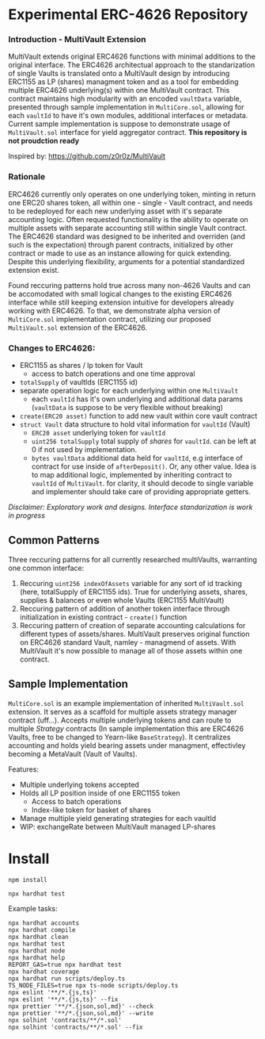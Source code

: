 # Experimental ERC-4626 Repository

### Introduction - MultiVault Extension

MultiVault extends original ERC4626 functions with minimal additions to the original interface. The ERC4626 architectual approach to the standarization of single Vaults is translated onto a MultiVault design by introducing ERC1155 as LP (shares) managment token and as a tool for embedding multiple ERC4626 underlying(s) within one MultiVault contract. This contract maintains high modularity with an encoded `vaultData` variable, presented through sample implementation in `MultiCore.sol`, allowing for each `vaultId` to have it's own modules, additional interfaces or metadata. Current sample implementation is suppose to demonstrate usage of `MultiVault.sol` interface for yield aggregator contract. **This repository is not proudction ready**

Inspired by: https://github.com/z0r0z/MultiVault

### Rationale

ERC4626 currently only operates on one underlying token, minting in return one ERC20 shares token, all within one - single - Vault contract, and needs to be redeployed for each new underlying asset with it's separate accounting logic. Often requested functionality is the ability to operate on multiple assets with separate accounting still within single Vault contract. The ERC4626 standard was designed to be inherited and overriden (and such is the expectation) through parent contracts, initialized by other contract or made to use as an instance allowing for quick extending. Despite this underlying flexibility, arguments for a potential standardized extension exist.

Found reccuring patterns hold true across many non-4626 Vaults and can be accomodated with small logical changes to the existing ERC4626 interface while still keeping extension intuitive for developers already working with ERC4626. To that, we demonstrate alpha version of `MultiCore.sol` implementation contract, utilizing our proposed `MultiVault.sol` extension of the ERC4626.

### Changes to ERC4626:

- ERC1155 as shares / lp token for Vault
  - access to batch operations and one time approval
- `totalSupply` of vaultIds (ERC1155 id)
- separate operation logic for each underlying within one `MultiVault`
  - each `vaultId` has it's own underlying and additional data params (`vaultData` is suppose to be very flexible without breaking)
- `create(ERC20 asset)` function to add new vault within core vault contract
- `struct Vault` data structure to hold vital information for `vaultId` (Vault)
  - `ERC20 asset` underlying token for `vaultId`
  - `uint256 totalSupply` total supply of *shares* for `vaultId`. can be left at 0 if not used by implementation.
  - `bytes vaultData` additional data held for `vaultId`, e.g interface of contract for use inside of `afterDeposit()`. Or, any other value. Idea is to map additional logic, implemented by inheriting contract to `vaultId` of `MultiVault`. for clarity, it should decode to single variable and implementer should take care of providing appropriate getters.

_Disclaimer: Exploratory work and designs. Interface standarization is work in progress_

## Common Patterns

Three reccuring patterns for all currently researched multiVaults, warranting one common interface:

1. Reccuring `uint256 indexOfAssets` variable for any sort of id tracking (here, totalSupply of ERC1155 ids). True for underlying assets, shares, supplies & balances or even whole Vaults (ERC1155 MultiVault)
2. Reccuring pattern of addition of another token interface through initialization in existing contract - `create()` function
3. Reccuring pattern of creation of separate accounting calculations for different types of assets/shares. MultiVault preserves original function on ERC4626 standard Vault, namley - managmend of assets. With MultiVault it's now possible to manage all of those assets within one contract.


## Sample Implementation

`MultiCore.sol` is an example implementation of inherited `MultiVault.sol` extension. It serves as a scaffold for multiple assets strategy manager contract (uff...). Accepts multiple underlying tokens and can route to multiple _Strategy_ contracts (In sample implementation this are ERC4626 Vaults, free to be changed to Yearn-like `BaseStrategy`). It centralizes accounting and holds yield bearing assets under managment, effectivley becoming a MetaVault (Vault of Vaults).

Features:

- Multiple underlying tokens accepted
- Holds all LP position inside of one ERC1155 token
  - Access to batch operations
  - Index-like token for basket of shares
- Manage multiple yield generating strategies for each vaultId
- WIP: exchangeRate between MultiVault managed LP-shares

# Install

`npm install`

`npx hardhat test`

Example tasks:

```shell
npx hardhat accounts
npx hardhat compile
npx hardhat clean
npx hardhat test
npx hardhat node
npx hardhat help
REPORT_GAS=true npx hardhat test
npx hardhat coverage
npx hardhat run scripts/deploy.ts
TS_NODE_FILES=true npx ts-node scripts/deploy.ts
npx eslint '**/*.{js,ts}'
npx eslint '**/*.{js,ts}' --fix
npx prettier '**/*.{json,sol,md}' --check
npx prettier '**/*.{json,sol,md}' --write
npx solhint 'contracts/**/*.sol'
npx solhint 'contracts/**/*.sol' --fix
```
